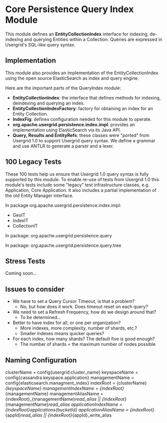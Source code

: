 Core Persistence Query Index Module
===
This module defines an __EntityCollectionIndex__ interface for indexing, de-indexing and querying Entities within a Collection. Queries are expressed in Usergrid's SQL-like query syntax.

Implementation
---
This module also provides an implementation of the EntityCollectionIndex using the open source ElasticSearch as index and query engine.

Here are the important parts of the QueryIndex module:

* __EntityCollectionIndex__: the interface that defines methods for indexing, deindexing and querying an index.
* __EntityCollectionIndexFactory__: factory for obtaining an index for an Entity Collection.
* __IndexFig__: defines configuration needed for this module to operate.
* __org.apache.usergrid.persistence.index.impl__: provides an implementation using ElasticSearch via its Java API.
* __Query, Results and EntityRefs__: these classes were "ported" from Usergrid 1.0 to support Usergrid query syntax. We define a grammar and use ANTLR to generate a parser and a lexer.

100 Legacy Tests
---
These 100 tests help us ensure that Usergrid 1.0 query syntax is fully supported by this module. To enable re-use of tests from Usergrid 1.0 this module's tests include some "legacy" test infrastructure classes, e.g. Application, Core Application. It also includes a partial implementation of the old Entity Manager interface.

In package org.apache.usergrid.persistence.index.impl:

* GeoIT
* IndexIT
* CollectionIT

In package: org.apache.usergrid.persistence.query

In package: org.apache.usergrid.persistence.query.tree

Stress Tests
---
Coming soon...


Issues to consider
---

* We have to set a Query Cursor Timeout, is that a problem?
    * No, but how does it work. Does timeout reset on each query?
* We need to set a Refresh Frequency, how do we design around that?
    * To be determined...
* Better to have index for all, or one per organization?
    * More indexes, more complexity, number of shards, etc.?
    * Smaller indexes means quicker queries?
* For each index, how many shards? The default five is good enough?
    * The number of shards = the maximum number of nodes possible

Naming Configuration
---
clusterName = config{usergrid.cluster_name}
keyspaceName = config{cassandra.keyspace.application}
managementName = config{elasticsearch.managment_index}
indexRoot = {clusterName}_{keyspaceName}
managementIndexName = {indexRoot}_{managementName}
managementAliasName = {indexRoot}_{managementName}_read_alias || {indexRoot}_{managementName}_read_alias
applicationIndexName = {indexRoot}_applications_{bucketId}
applicationAliasName = {indexRoot}_{appId}_read_alias || {indexRoot}_{appId}_write_alias
